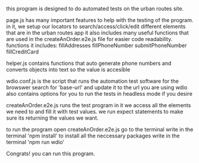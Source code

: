 this program is designed to do automated tests on the urban routes site.

page.js has many important features to help with the testing of the program.
    in it, we setup our locators to search/access/click/edit different elements that are in the urban routes app
    it also includes many useful functions that are used in the createAnOrder.e2e.js file for easier code readability. 
        functions it includes:
        fillAddresses
        fillPhoneNumber
        submitPhoneNumber
        fillCreditCard


helper.js contains functions that auto generate phone numbers and converts objects into text so the value is accesible

wdio.conf.js is the script that runs the automation test software for the browswer
    search for 'base-url' and update it to the url you are using
    wdio also contains options for you to run the tests in headless mode if you desire

createAnOrder.e2e.js runs the test program
    in it we access all the elements we need to and fill it with test values.
    we run expect statements to make sure its returning the values we want.

to run the program open createAnOrder.e2e.js
    go to the terminal
    write in the terminal 'npm install' to install all the neccessary packages
    write in the terminal 'npm run wdio'

Congrats! you can run this program.


